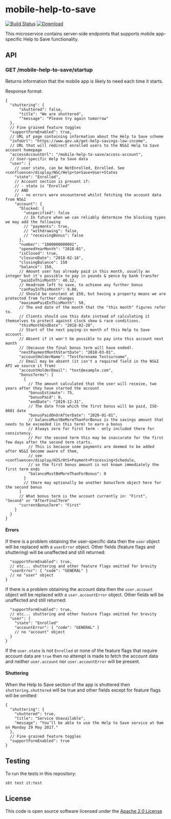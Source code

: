 # mobile-help-to-save

[![Build Status](https://travis-ci.org/hmrc/mobile-help-to-save.svg)](https://travis-ci.org/hmrc/mobile-help-to-save) [ ![Download](https://api.bintray.com/packages/hmrc/releases/mobile-help-to-save/images/download.svg) ](https://bintray.com/hmrc/releases/mobile-help-to-save/_latestVersion)

This microservice contains server-side endpoints that supports mobile app-specific Help to Save functionality.

## API

### GET /mobile-help-to-save/startup

Returns information that the mobile app is likely to need each time it starts.

Response format:

```
{
  "shuttering": {
      "shuttered": false,
      "title": "We are shuttered",
      ""message": "Please try again tomorrow"
  },
  // Fine grained feature toggles
  "supportFormEnabled": true,
  // URL of page containing information about the Help to Save scheme
  "infoUrl": "https://www.gov.uk/get-help-savings-low-income",
  // URL that will redirect enrolled users to the NS&I Help to Save account homepage
  "accessAccountUrl": "/mobile-help-to-save/access-account",
  // User-specific Help to Save data
  "user": {
    // user state, can be NotEnrolled, Enrolled. See <confluence>/display/NGC/Help+to+Save+User+States
    "state": "Enrolled",
    // Account section is present if:
    // - state is "Enrolled"
    // AND
    // - no errors were encountered whilst fetching the account data from NS&I
    "account": {
      "blocked: {
        "unspecified": false
        // In future when we can reliably determine the blocking types we may add the following
        // "payments": true,
        // "withdrawing": false,
        // "receivingBonus": false
      },
      "number": "1000000000001",
      "openedYearMonth": "2018-01",
      "isClosed": true,
      "closureDate": "2018-02-16",
      "closingBalance": 150
      "balance": 150,
      // Amount user has already paid in this month, usually an integer but it's possible to pay in pounds & pence by bank transfer
      "paidInThisMonth": 40.12,
      // Headroom left to save, to achieve any further bonus
      "canPayInThisMonth": 9.88,
      // Should be constant at £50, but having a property means we are protected from further changes
      "maximumPaidInThisMonth": 50,
      // The end date of the month that the "this month" figures refer to.
      // Clients should use this date instead of calculating it themselves to protect against clock skew & race conditions.
      "thisMonthEndDate": "2018-02-28",
      // Start of the next paying-in month of this Help to Save account.
      // Absent if it won't be possible to pay into this account next month 
      // (because the final bonus term will have ended).
      "nextPaymentMonthStartDate": "2018-03-01",
      "accountHolderName": "Testforename Testsurname",
      // Email may be absent (it isn't a required field in the NS&I API we source it from)
      "accountHolderEmail": "test@example.com",
      "bonusTerms": [
        {
          // The amount calculated that the user will receive, two years after they have started the account
          "bonusEstimate": 75,
          "bonusPaid": 0,
          "endDate": "2019-12-31",
          // The date from which the first bonus will be paid, ISO-8601 date
          "bonusPaidOnOrAfterDate": "2020-01-01",
          // balanceMustBeMoreThanForBonus is the savings amount that needs to be exceeded (in this term) to earn a bonus
          // Always zero for first term - only included there for consistency.
          // For the second term this may be inaccurate for the first few days after the second term starts.
          // This is because some payments are deemed to be added after NS&I become aware of them,
          // see <confluence>/display/H2S/HtS+Payment+Processing+Schedule,
          // so the first bonus amount is not known immediately the first term ends 
          "balanceMustBeMoreThanForBonus": 0
        }
        // there may optionally be another bonusTerm object here for the second bonus
      ]
      // What bonus term is the account currently in: "First", "Second" or "AfterFinalTerm"
      "currentBonusTerm": "First"
    }
  }
}
```

#### Errors
If there is a problem obtaining the user-specific data then the `user` object will be replaced with a `userError` object. Other fields (feature flags and shuttering) will be unaffected and still returned:
```
  "supportFormEnabled": true,
  // etc... shuttering and other feature flags omitted for brevity
  "userError": { "code": "GENERAL" }
  // no "user" object
}
```

If there is a problem obtaining the account data then the `user.account` object will be replaced with a `user.accountError` object. Other fields will be unaffected and still returned:
```
  "supportFormEnabled": true,
  // etc... shuttering and other feature flags omitted for brevity
  "user": {
    "state": "Enrolled"
    "accountError": { "code": "GENERAL" }
    // no "account" object
  }
}
```

If the `user.state` is not `Enrolled` or none of the feature flags that
require account data are `true` then no attempt is made to fetch the account
data and neither `user.account` nor `user.accountError` will be present.

#### Shuttering
When the Help to Save section of the app is shuttered then `shuttering.shuttered` will be true and other fields except for feature flags will be omitted:
```
{
  "shuttering": {
    "shuttered": true,
    "title": "Service Unavailable",
    "message": "You’ll be able to use the Help to Save service at 9am on Monday 29 May 2017."
  },
  // Fine grained feature toggles
  "supportFormEnabled": true
}
```

## Testing

To run the tests in this repository:

    sbt test it:test

## License

This code is open source software licensed under the [Apache 2.0 License]("http://www.apache.org/licenses/LICENSE-2.0.html")
